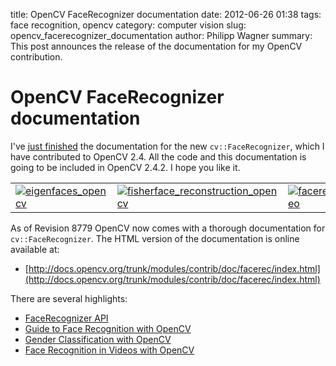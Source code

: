title: OpenCV FaceRecognizer documentation
date: 2012-06-26 01:38
tags: face recognition, opencv
category: computer vision
slug: opencv_facerecognizer_documentation
author: Philipp Wagner
summary: This post announces the release of the documentation for my OpenCV contribution.

# OpenCV FaceRecognizer documentation #

I've [just finished](http://code.opencv.org/projects/opencv/repository/revisions/8779) the documentation for the new ``cv::FaceRecognizer``, which I have contributed to OpenCV 2.4. All the 
code and this documentation is going to be included in OpenCV 2.4.2. I hope you like it.

<table>
  <tbody>
    <tr>
      <td><a href="/static/images/blog/opencv_facerecognizer_documentation/eigenfaces_opencv.png"><img src="/static/images/blog/opencv_facerecognizer_documentation/thumbs/eigenfaces_opencv.jpg" alt="eigenfaces_opencv" /></a></td>
      <td><a href="/static/images/blog/opencv_facerecognizer_documentation/fisherface_reconstruction_opencv.png"><img src="/static/images/blog/opencv_facerecognizer_documentation/thumbs/fisherface_reconstruction_opencv.jpg" alt="fisherface_reconstruction_opencv" /></a></td>
      <td><a href="/static/images/blog/opencv_facerecognizer_documentation/facerec_video.png"><img src="/static/images/blog/opencv_facerecognizer_documentation/thumbs/facerec_video.jpg" alt="facerec_video" /></a></td>
    </tr>
  </tbody>
</table>

As of Revision 8779 OpenCV now comes with a thorough documentation for ``cv::FaceRecognizer``. The HTML version of the documentation is online available at:

* [http://docs.opencv.org/trunk/modules/contrib/doc/facerec/index.html](http://docs.opencv.org/trunk/modules/contrib/doc/facerec/index.html)

There are several highlights:
 
* [FaceRecognizer API](http://docs.opencv.org/trunk/modules/contrib/doc/facerec/facerec_api.html)
* [Guide to Face Recognition with OpenCV](http://docs.opencv.org/trunk/modules/contrib/doc/facerec/facerec_tutorial.html)
* [Gender Classification with OpenCV](http://docs.opencv.org/trunk/modules/contrib/doc/facerec/tutorial/facerec_gender_classification.html)
* [Face Recognition in Videos with OpenCV](http://docs.opencv.org/trunk/modules/contrib/doc/facerec/tutorial/facerec_video_recognition.html)
